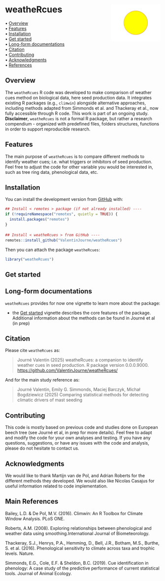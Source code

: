 
<!-- README.md is generated from README.Rmd. Please edit that file -->

# weatheRcues <img src="man/figures/icon.jpeg" align="right" style="float:right; height:120px;"/>

<!-- badges: start -->

<!-- badges: end -->

<p align="left">

• <a href="#overview">Overview</a><br> •
<a href="#features">Features</a><br> •
<a href="#installation">Installation</a><br> •
<a href="#get-started">Get started</a><br> •
<a href="#long-form-documentations">Long-form documentations</a><br> •
<a href="#citation">Citation</a><br> •
<a href="#contributing">Contributing</a><br> •
<a href="#acknowledgments">Acknowledgments</a><br> •
<a href="#references">References</a>
</p>

## Overview

The `weatheRcues` R code was developed to make comparison of weather
cues method on biological data, here seed production data. It integrates
existing R packages (e.g., `climwin`) alongside alternative approaches,
including methods adapted from Simmonds et al. and Thackeray et al., now
fully accessible through R code. This work is part of an ongoing study.
**Disclaimer**, `weatheRcues` is not a formal R package, but rather a
research compendium - organized with predefined files, folders
structures, functions in order to support reproducible research.

## Features

The main purpose of `weatheRcues` is to compare different methods to
identify weather cues; i.e. what triggers or inhibitors of seed
production. Feel free to adjust the code for other variable you would be
interested in, such as tree ring data, phenological data, etc.

## Installation

You can install the development version from
[GitHub](https://github.com/) with:

``` r
## Install < remotes > package (if not already installed) ----
if (!requireNamespace("remotes", quietly = TRUE)) {
  install.packages("remotes")
}

## Install < weatheRcues > from GitHub ----
remotes::install_github("ValentinJourne/weatheRcues")
```

Then you can attach the package `weatheRcues`:

``` r
library("weatheRcues")
```

## Get started

## Long-form documentations

`weatheRcues` provides for now one vignette to learn more about the
package:

- the [Get
  started](https://ValentinJourne.github.io/weatheRcues/articles/weatheRcues.html)
  vignette describes the core features of the package. Additional
  information about the methods can be found in Journé et al (in prep)

## Citation

Please cite `weatheRcues` as:

> Journé Valentin (2025) weatheRcues: a companion to identify weather
> cues in seed production. R package version 0.0.0.9000.
> <https://github.com/ValentinJourne/weatheRcues/>

And for the main study reference as:

> Journé Valentin, Emily G. Simmonds, Maciej Barczyk, Michał Bogdziewicz
> (2025) Comparing statistical methods for detecting climatic drivers of
> mast seeding

## Contributing

This code is mostly based on previous code and studies done on European
beech tree (see Journé et al, in prep for more details). Feel free to
adapt and modify the code for your own analyses and testing. If you have
any questions, suggestions, or have any issues with the code and
analysis, please do not hesitate to contact us.

## Acknowledgments

We would like to thank Martijn van de Pol, and Adrian Roberts for the
different methods they developed. We would also like Nicolas Casajus for
useful information related to code implementation.

## Main References

Bailey, L.D. & De Pol, M.V. (2016). Climwin: An R Toolbox for Climate
Window Analysis. PLoS ONE.

Roberts, A.M. (2008). Exploring relationships between phenological and
weather data using smoothing.International Journal of Biometeorology.

Thackeray, S.J., Henrys, P.A., Hemming, D., Bell, J.R., Botham, M.S.,
Burthe, S. et al. (2016). Phenological sensitivity to climate across
taxa and trophic levels. Nature.

Simmonds, E.G., Cole, E.F. & Sheldon, B.C. (2019). Cue identification in
phenology: A case study of the predictive performance of current
statistical tools. Journal of Animal Ecology.

